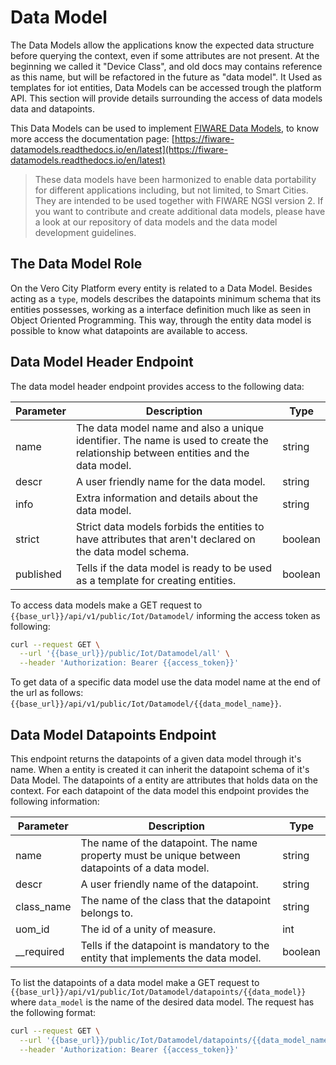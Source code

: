 # Data Model

The Data Models allow the applications know the expected data structure before querying the context, even if some attributes are not present.
At the beginning we called it "Device Class", and old docs may contains reference as this name, but will be refactored in the future as "data model".
It Used as templates for iot entities, Data Models can be accessed trough the platform API. This section will provide details surrounding the access of 
data models data and datapoints. 

This Data Models can be used to implement [FIWARE Data Models](https://www.fiware.org/developers/data-models/), to know more access the documentation page: [https://fiware-datamodels.readthedocs.io/en/latest](https://fiware-datamodels.readthedocs.io/en/latest)

>These data models have been harmonized to enable data portability for different applications including, but not limited, to Smart Cities. They are intended to be used together with FIWARE NGSI version 2. If you want to contribute and create additional data models, please have a look at our repository of data models and the data model development guidelines.



## The Data Model Role 
On the Vero City Platform every entity is related to a Data Model. Besides acting as a `type`, models describes the datapoints minimum schema that its entities  possesses, working as a interface definition much like as seen in Object Oriented Programming. This way, through the entity data model is possible to know what datapoints are available to access.

## Data Model Header Endpoint
The data model header endpoint provides access to the following data:

|  Parameter | Description | Type |
|---|---|---|
| name | The data model name and also a unique identifier. The name is used to create the relationship between entities and the data model. | string |
| descr | A user friendly name for the data model. | string |
| info | Extra information and details about the data model. | string |
| strict | Strict data models forbids the entities to have attributes that aren't declared on the data model schema. | boolean |
| published | Tells if the data model is ready to be used as a template for creating entities. | boolean |

To access data models make a GET request to `{{base_url}}/api/v1/public/Iot/Datamodel/` informing the access token as following:

```bash
curl --request GET \
  --url '{{base_url}}/public/Iot/Datamodel/all' \
  --header 'Authorization: Bearer {{access_token}}'

```

To get data of a specific data model use the data model name at the end of the url as follows: `{{base_url}}/api/v1/public/Iot/Datamodel/{{data_model_name}}`.

## Data Model Datapoints Endpoint
This endpoint returns the datapoints of a given data model through it's name. When a entity is created it can inherit the datapoint schema of it's Data Model. The datapoints of a entity are attributes that holds data on the context. For each datapoint of the data model this endpoint provides the following information:

|  Parameter | Description | Type |
|---|---|---|
| name | The name of the datapoint. The name property must be unique between datapoints of a data model. | string |
| descr |A user friendly name of the datapoint.| string |
| class_name | The name of the class that the datapoint belongs to.| string |
| uom_id | The id of a unity of measure. | int |
| __required | Tells if the datapoint is mandatory to the entity that implements the data model. | boolean |

To list the datapoints of a data model make a GET request to `{{base_url}}/api/v1/public/Iot/Datamodel/datapoints/{{data_model}}` where `data_model` is the name of the desired data model. The request has the following format:

```bash
curl --request GET \
  --url '{{base_url}}/public/Iot/Datamodel/datapoints/{{data_model_name}}' \
  --header 'Authorization: Bearer {{access_token}}'

```
